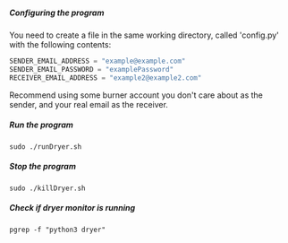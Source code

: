 ##### Configuring the program
You need to create a file in the same working directory, called 'config.py' with the following contents:  
```python
SENDER_EMAIL_ADDRESS = "example@example.com"
SENDER_EMAIL_PASSWORD = "examplePassword"
RECEIVER_EMAIL_ADDRESS = "example2@example2.com"
```
Recommend using some burner account you don't care about as the sender, and your real email as the receiver.

##### Run the program
`sudo ./runDryer.sh`

##### Stop the program
`sudo ./killDryer.sh`

##### Check if dryer monitor is running
`pgrep -f "python3 dryer"`
